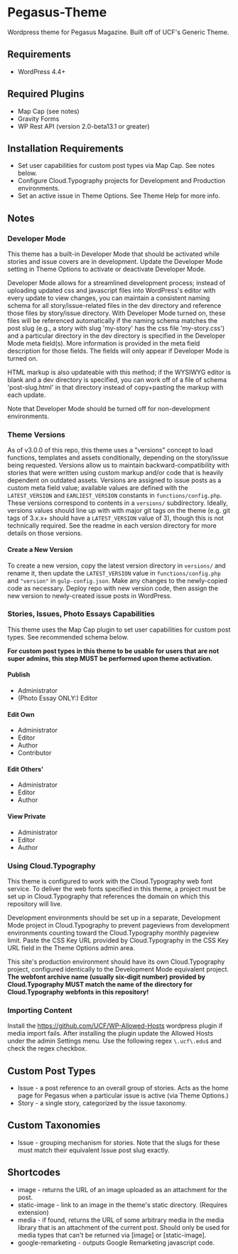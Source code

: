 Pegasus-Theme
=============

Wordpress theme for Pegasus Magazine.  Built off of UCF's Generic Theme.


## Requirements
* WordPress 4.4+

## Required Plugins
- Map Cap (see notes)
- Gravity Forms
- WP Rest API (version 2.0-beta13.1 or greater)

## Installation Requirements
- Set user capabilities for custom post types via Map Cap.  See notes below.
- Configure Cloud.Typography projects for Development and Production environments.
- Set an active issue in Theme Options.  See Theme Help for more info.

## Notes

### Developer Mode
This theme has a built-in Developer Mode that should be activated while stories and issue covers are in development.  Update the Developer Mode setting in Theme Options to activate or deactivate Developer Mode.

Developer Mode allows for a streamlined development process; instead of uploading updated css and javascript files into WordPress's editor with every update to view changes, you can maintain a consistent naming schema for all story/issue-related files in the dev directory and reference those files by story/issue directory.  With Developer Mode turned on, these files will be referenced automatically if the naming schema matches the post slug (e.g., a story with slug 'my-story' has the css file 'my-story.css') and a particular directory in the dev directory is specified in the Developer Mode meta field(s).  More information is provided in the meta field description for those fields.  The fields will only appear if Developer Mode is turned on.

HTML markup is also updateable with this method; if the WYSIWYG editor is blank and a dev directory is specified, you can work off of a file of schema 'post-slug.html' in that directory instead of copy+pasting the markup with each update.

Note that Developer Mode should be turned off for non-development environments.

### Theme Versions
As of v3.0.0 of this repo, this theme uses a "versions" concept to load functions, templates and assets conditionally, depending on the story/issue being requested.  Versions allow us to maintain backward-compatibility with stories that were written using custom markup and/or code that is heavily dependent on outdated assets.  Versions are assigned to issue posts as a custom meta field value; available values are defined with the `LATEST_VERSION` and `EARLIEST_VERSION` constants in `functions/config.php`.  These versions correspond to contents in a `versions/` subdirectory.  Ideally, versions values should line up with with major git tags on the theme (e.g. git tags of 3.x.x+ should have a `LATEST_VERSION` value of 3), though this is not technically required.  See the readme in each version directory for more details on those versions.

#### Create a New Version
To create a new version, copy the latest version directory in `versions/` and rename it, then update the `LATEST_VERSION` value in `functions/config.php` and `"version"` in `gulp-config.json`.  Make any changes to the newly-copied code as necessary.  Deploy repo with new version code, then assign the new version to newly-created issue posts in WordPress.

### Stories, Issues, Photo Essays Capabilities
This theme uses the Map Cap plugin to set user capabilities for custom post types.  See recommended schema below.

**For custom post types in this theme to be usable for users that are not super admins, this step MUST be performed
upon theme activation.**

#### Publish
- Administrator
- (Photo Essay ONLY:) Editor

#### Edit Own
- Administrator
- Editor
- Author
- Contributor

#### Edit Others'
- Administrator
- Editor
- Author

#### View Private
- Administrator
- Editor
- Author

### Using Cloud.Typography
This theme is configured to work with the Cloud.Typography web font service.  To deliver the web fonts specified in
this theme, a project must be set up in Cloud.Typography that references the domain on which this repository will live.

Development environments should be set up in a separate, Development Mode project in Cloud.Typography to prevent pageviews
from development environments counting toward the Cloud.Typography monthly pageview limit.  Paste the CSS Key URL provided
by Cloud.Typography in the CSS Key URL field in the Theme Options admin area.

This site's production environment should have its own Cloud.Typography project, configured identically to the Development
Mode equivalent project.  **The webfont archive name (usually six-digit number) provided by Cloud.Typography MUST match the
name of the directory for Cloud.Typography webfonts in this repository!**

### Importing Content
Install the https://github.com/UCF/WP-Allowed-Hosts wordpress plugin if media import fails. After installing the plugin update the Allowed Hosts under the admin Settings menu. Use the following regex `\.ucf\.edu$` and check the regex checkbox.

## Custom Post Types

* Issue - a post reference to an overall group of stories.  Acts as the home page for Pegasus when a particular issue is active (via Theme Options.)
* Story - a single story, categorized by the issue taxonomy.

## Custom Taxonomies

* Issue - grouping mechanism for stories.  Note that the slugs for these must match their equivalent Issue post slug exactly.

## Shortcodes

* image - returns the URL of an image uploaded as an attachment for the post.
* static-image - link to an image in the theme's static directory.  (Requires extension)
* media - if found, returns the URL of some arbitrary media in the media library that is an attachment of the current post.  Should only be used for media types that can't be returned via [image] or [static-image].
* google-remarketing - outputs Google Remarketing javascript code.
